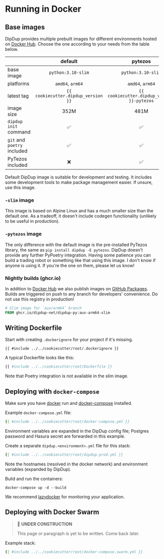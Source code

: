 # Running in Docker

## Base images

DipDup provides multiple prebuilt images for different environments hosted on [Docker Hub](https://hub.docker.com/r/dipdup/dipdup). Choose the one according to your needs from the table below.

| | default | pytezos | slim |
| - | :-: | :-: | :-: |
| base image | `python:3.10-slim` | `python:3.10-slim` | `python:3.10-alpine` |
| platforms | `amd64`, `arm64` | `amd64`, `arm64` | `amd64`, `arm64` |
| latest tag | `{{ cookiecutter.dipdup_version }}` | `{{ cookiecutter.dipdup_version }}-pytezos` | `{{ cookiecutter.dipdup_version }}-slim` |
| image size | 352M | 481M | 136M |
| `dipdup init` command | ✅ | ✅ | ❌ |
| `git` and `poetry` included | ✅ | ✅ | ❌ |
| PyTezos included | ❌ | ✅ | ❌

Default DipDup image is suitable for development and testing. It includes some development tools to make package management easier. If unsure, use this image.

### `-slim` image

This image is based on Alpine Linux and has a much smaller size than the default one. As a tradeoff, it doesn't include codegen functionality (unlikely to be useful in production).

### `-pytezos` image

The only difference with the default image is the pre-installed PyTezos library, the same as `pip install dipdup -E pytezos`. DipDup doesn't provide any further PyPoetry integration. Having some patience you can build a trading robot or something like that using this image. I don't know if anyone is using it. If you're the one on them, please let us know!

### Nightly builds (ghcr.io)

In addition to [Docker Hub](https://hub.docker.com/r/dipdup/dipdup) we also publish images on [GitHub Packages](https://github.com/dipdup-net/dipdup-py/pkgs/container/dipdup-py). Builds are triggered on push to any branch for developers' convenience. Do not use this registry in production!

```Dockerfile
# Slim image for `aux/arm64` branch
FROM ghcr.io/dipdup-net/dipdup-py:aux-arm64-slim
```

## Writing Dockerfile

Start with creating `.dockerignore` for your project if it's missing.

```text
{{ #include ../../cookiecutter/root/.dockerignore }}
```

A typical Dockerfile looks like this:

```Dockerfile
{{ #include ../../cookiecutter/root/Dockerfile }}
```

Note that Poetry integration is not available in the slim image.

## Deploying with `docker-compose`

Make sure you have [docker](https://docs.docker.com/get-docker/) run and [docker-compose](https://docs.docker.com/compose/install/) installed.

Example `docker-compose.yml` file:

```yaml
{{ #include ../../cookiecutter/root/docker-compose.yml }}
```

Environment variables are expanded in the DipDup config file; Postgres password and Hasura secret are forwarded in this example.

Create a separate `dipdup.<environment>.yml` file for this stack:

```yaml
{{ #include ../../cookiecutter/root/dipdup.prod.yml }}
```

Note the hostnames (resolved in the docker network) and environment variables (expanded by DipDup).

Build and run the containers:

```shell
docker-compose up -d --build
```

We recommend [lazydocker](https://github.com/jesseduffield/lazydocker) for monitoring your application.

## Deploying with Docker Swarm

> 🚧 **UNDER CONSTRUCTION**
>
> This page or paragraph is yet to be written. Come back later.

Example stack:

```yaml
{{ #include ../../cookiecutter/root/docker-compose.swarm.yml }}
```
